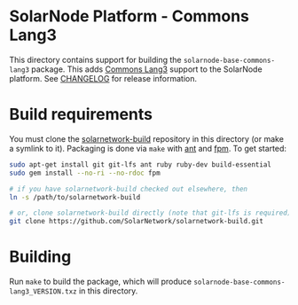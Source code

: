 # SolarNode Platform - Commons Lang3

This directory contains support for building the `solarnode-base-commons-lang3` package. This adds
[Commons Lang3][lang3] support to the SolarNode platform. See [CHANGELOG](./CHANGELOG.md) for
release information.

# Build requirements

You must clone the [solarnetwork-build][sn-build] repository in this directory (or make a symlink
to it). Packaging is done via `make` with [ant][ant] and [fpm][fpm]. To get started:

```sh
sudo apt-get install git git-lfs ant ruby ruby-dev build-essential
sudo gem install --no-ri --no-rdoc fpm

# if you have solarnetwork-build checked out elsewhere, then
ln -s /path/to/solarnetwork-build

# or, clone solarnetwork-build directly (note that git-lfs is required)
git clone https://github.com/SolarNetwork/solarnetwork-build.git
```

# Building

Run `make` to build the package, which will produce `solarnode-base-commons-lang3_VERSION.txz` in
this directory.

[ant]: https://ant.apache.org/
[fpm]: https://github.com/jordansissel/fpm
[lang3]: https://commons.apache.org/proper/commons-lang/
[sn-build]: https://github.com/SolarNetwork/solarnetwork-build/
